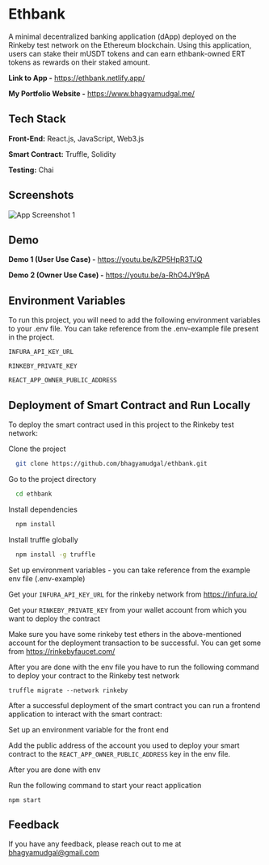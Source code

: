 
# Ethbank

A minimal decentralized banking application (dApp) deployed on the Rinkeby test network on the Ethereum blockchain. Using this application, users can stake their mUSDT tokens and can earn ethbank-owned ERT tokens as rewards on their staked amount.

**Link to App -** https://ethbank.netlify.app/

**My Portfolio Website -** https://www.bhagyamudgal.me/




## Tech Stack

**Front-End:** React.js, JavaScript, Web3.js

**Smart Contract:** Truffle, Solidity

**Testing:** Chai


## Screenshots

![App Screenshot 1](https://i.imgur.com/GPAl2ax.png)
## Demo

**Demo 1 (User Use Case) -** https://youtu.be/kZP5HpR3TJQ

**Demo 2 (Owner Use Case) -** https://youtu.be/a-RhO4JY9pA
## Environment Variables

To run this project, you will need to add the following environment variables to your .env file. You can take reference from the .env-example file present in the project.

`INFURA_API_KEY_URL`

`RINKEBY_PRIVATE_KEY`

`REACT_APP_OWNER_PUBLIC_ADDRESS`


## Deployment of Smart Contract and Run Locally

To deploy the smart contract used in this project to the Rinkeby test network:

Clone the project

```bash
  git clone https://github.com/bhagyamudgal/ethbank.git
```

Go to the project directory

```bash
  cd ethbank
```

Install dependencies

```bash
  npm install
```

Install truffle globally

```bash
  npm install -g truffle
```

Set up environment variables - you can take reference from the example env file (.env-example)

Get your `INFURA_API_KEY_URL` for the rinkeby network from https://infura.io/

Get your `RINKEBY_PRIVATE_KEY` from your wallet account from which you want to deploy the contract

Make sure you have some rinkeby test ethers in the above-mentioned account for the deployment transaction to be successful. You can get some from https://rinkebyfaucet.com/  

After you are done with the env file you have to run the following command to deploy your contract to the Rinkeby test network

```
truffle migrate --network rinkeby
```

After a successful deployment of the smart contract you can run a frontend application to interact with the smart contract:

Set up an environment variable for the front end

Add the public address of the account you used to deploy your smart contract to the `REACT_APP_OWNER_PUBLIC_ADDRESS` key in the env file.

After you are done with env

Run the following command to start your react application

```
npm start
```


## Feedback

If you have any feedback, please reach out to me at bhagyamudgal@gmail.com

